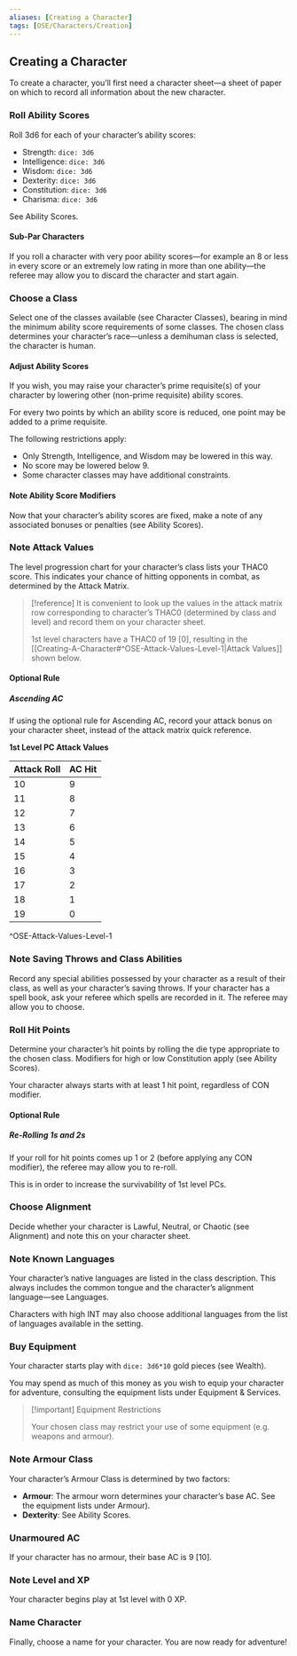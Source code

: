 ```yaml
---
aliases: [Creating a Character]
tags: [OSE/Characters/Creation]
---
```


## Creating a Character

To create a character, you’ll first need a character sheet—a sheet of paper on which to record all information about the new character.

### Roll Ability Scores

Roll 3d6 for each of your character’s ability scores: 

- Strength: `dice: 3d6`
- Intelligence: `dice: 3d6`
- Wisdom: `dice: 3d6`
- Dexterity: `dice: 3d6`
- Constitution: `dice: 3d6`
- Charisma: `dice: 3d6`

See Ability Scores.

#### Sub-Par Characters

If you roll a character with very poor ability scores—for example an 8 or less in every score or an extremely low rating in more than one ability—the referee may allow you to discard the character and start again.

### Choose a Class

Select one of the classes available (see Character Classes), bearing in mind the minimum ability score requirements of some classes. The chosen class determines your character’s race—unless a demihuman class is selected, the character is human.

#### Adjust Ability Scores

If you wish, you may raise your character’s prime requisite(s) of your character by lowering other (non-prime requisite) ability scores. 

For every two points by which an ability score is reduced, one point may be added to a prime requisite. 

The following restrictions apply:

- Only Strength, Intelligence, and Wisdom may be lowered in this way.
- No score may be lowered below 9.
- Some character classes may have additional constraints.

#### Note Ability Score Modifiers

Now that your character’s ability scores are fixed, make a note of any associated bonuses or penalties (see Ability Scores).

### Note Attack Values

The level progression chart for your character’s class lists your THAC0 score. This indicates your chance of hitting opponents in combat, as determined by the Attack Matrix.

> [!reference]
> It is convenient to look up the values in the attack matrix row corresponding to character’s THAC0 (determined by class and level) and record them on your character sheet. 
> 
> 1st level characters have a THAC0 of 19 [0], resulting in the [[Creating-A-Character#^OSE-Attack-Values-Level-1|Attack Values]] shown below.

#### Optional Rule

##### Ascending AC

If using the optional rule for Ascending AC, record your attack bonus on your character sheet, instead of the attack matrix quick reference.

**1st Level PC Attack Values**

| Attack Roll | AC Hit |
| ----------- | ------ |
| 10          | 9      |
| 11          | 8      |
| 12          | 7      |
| 13          | 6      |
| 14          | 5      |
| 15          | 4      |
| 16          | 3      |
| 17          | 2      |
| 18          | 1      |
| 19          | 0       |
^OSE-Attack-Values-Level-1

### Note Saving Throws and Class Abilities

Record any special abilities possessed by your character as a result of their class, as well as your character’s saving throws. If your character has a spell book, ask your referee which spells are recorded in it. The referee may allow you to choose.

### Roll Hit Points

Determine your character’s hit points by rolling the die type appropriate to the chosen class. Modifiers for high or low Constitution apply (see Ability Scores). 

Your character always starts with at least 1 hit point, regardless of CON modifier.

#### Optional Rule

##### Re-Rolling 1s and 2s

If your roll for hit points comes up 1 or 2 (before applying any CON modifier), the referee may allow you to re-roll. 

This is in order to increase the survivability of 1st level PCs.

### Choose Alignment

Decide whether your character is Lawful, Neutral, or Chaotic (see Alignment) and note this on your character sheet.

### Note Known Languages

Your character’s native languages are listed in the class description. This always includes the common tongue and the character’s alignment language—see Languages. 

Characters with high INT may also choose additional languages from the list of languages available in the setting.

### Buy Equipment

Your character starts play with `dice: 3d6*10` gold pieces (see Wealth). 

You may spend as much of this money as you wish to equip your character for adventure, consulting the equipment lists under Equipment & Services.

> [!important] Equipment Restrictions
> 
> Your chosen class may restrict your use of some equipment (e.g. weapons and armour).

### Note Armour Class

Your character’s Armour Class is determined by two factors:

- **Armour**: The armour worn determines your character’s base AC. See the equipment lists under Armour).
- **Dexterity**: See Ability Scores.

### Unarmoured AC

If your character has no armour, their base AC is 9 [10].

### Note Level and XP

Your character begins play at 1st level with 0 XP.

### Name Character

Finally, choose a name for your character. You are now ready for adventure!